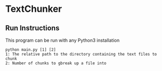 # TextChunker

## Run Instructions

This program can be run with any Python3 installation

```
python main.py [1] [2]
1: The relative path to the directory containing the text files to chunk
2: Number of chunks to gbreak up a file into
```
